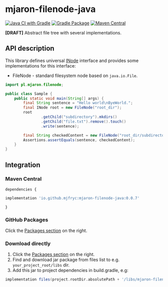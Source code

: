# mjaron-filenode-java

[![Java CI with Gradle](https://github.com/mjfryc/mjaron-filenode-java/actions/workflows/gradle.yml/badge.svg)](https://github.com/mjfryc/mjaron-filenode-java/actions/workflows/gradle.yml)
[![Gradle Package](https://github.com/mjfryc/mjaron-filenode-java/actions/workflows/gradle-publish.yml/badge.svg)](https://github.com/mjfryc/mjaron-filenode-java/actions/workflows/gradle-publish.yml)
[![Maven Central](https://img.shields.io/maven-central/v/io.github.mjfryc/mjaron-filenode-java?color=dark-green&style=flat)](https://search.maven.org/artifact/io.github.mjfryc/mjaron-filenode-java/)

**[DRAFT]** Abstract file tree with several implementations.

## API description

This library defines
universal [INode](https://github.com/mjfryc/mjaron-filenode-java/blob/main/src/main/java/pl/mjaron/filenode/INode.java)
interface and provides some implementations for this interface:

* FileNode - standard filesystem node based on `java.io.File`.

```java
import pl.mjaron.filenode;

public class Sample {
    public static void main(String[] args) {
        final String sentence = "Hello world\nByeWorld.";
        final INode root = new FileNode("root_dir");
        root
                .getChild("subdirectory").mkdirs()
                .getChild("file.txt").remove().touch()
                .write(sentence);

        final String checkedContent = new FileNode("root_dir/subdirectory/file.txt").readString();
        Assertions.assertEquals(sentence, checkedContent);
    }
}
```

## Integration

### Maven Central

`dependencies {`
```gradle
implementation 'io.github.mjfryc:mjaron-filenode-java:0.0.7'
```
`}`

### GitHub Packages

Click the [Packages section](https://github.com/mjfryc?tab=packages&repo_name=mjaron-filenode-java) on the right.

### Download directly

1. Click the [Packages section](https://github.com/mjfryc?tab=packages&repo_name=mjaron-filenode-java) on the right.
2. Find and download jar package from files list to e.g. `your_project_root/libs` dir.
3. Add this jar to project dependencies in build.gradle, e.g:

```gradle
implementation files(project.rootDir.absolutePath + '/libs/mjaron-filenode-java-0.0.3.jar')
```
